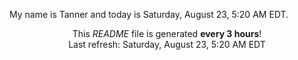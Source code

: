 My name is Tanner and today is Saturday, August 23, 5:20 AM EDT.

<p align="center">This <i>README</i> file is generated <b>every 3 hours</b>!</br>Last refresh: Saturday, August 23, 5:20 AM EDT<br /></p>

